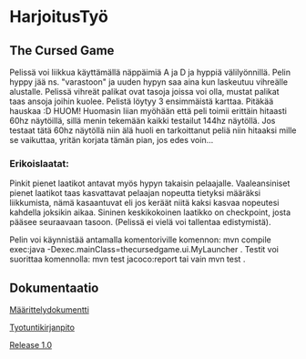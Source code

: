# HarjoitusTyö
## The Cursed Game
Pelissä voi liikkua käyttämällä näppäimiä A ja D ja hyppiä välilyönnillä.
Pelin hyppy jää ns. "varastoon" ja uuden hypyn saa aina kun laskeutuu vihreälle alustalle.
Pelissä vihreät palikat ovat tasoja joissa voi olla, mustat palikat taas ansoja joihin kuolee.
Pelistä löytyy 3 ensimmäistä karttaa.
Pitäkää hauskaa :D
HUOM! Huomasin liian myöhään että peli toimii erittäin hitaasti 60hz näytöillä, sillä menin tekemään kaikki testailut 144hz näytöllä.
Jos testaat tätä 60hz näytöllä niin älä huoli en tarkoittanut peliä niin hitaaksi mille se vaikuttaa, yritän korjata tämän pian, jos edes voin...
### Erikoislaatat: 
Pinkit pienet laatikot antavat myös hypyn takaisin pelaajalle.
Vaaleansiniset pienet laatikot taas kasvattavat pelaajan nopeutta tietyksi määräksi liikkumista, nämä kasaantuvat eli jos keräät niitä kaksi kasvaa nopeutesi kahdella joksikin aikaa.
Sininen keskikokoinen laatikko on checkpoint, josta pääsee seuraavaan tasoon. (Pelissä ei vielä voi tallentaa edistymistä).

Pelin voi käynnistää antamalla komentoriville komennon: mvn compile exec:java -Dexec.mainClass=thecursedgame.ui.MyLauncher  .
Testit voi suorittaa komennolla: mvn test jacoco:report tai vain mvn test .
## Dokumentaatio

[Määrittelydokumentti](https://github.com/BigJackz/ot-harjoitustyo/blob/master/Dokumentaatio/maarittelydokumentti.md)

[Tyotuntikirjanpito](https://github.com/BigJackz/ot-harjoitustyo/blob/master/Dokumentaatio/Tyotuntikirjanpito.md) 

[Release 1.0](https://github.com/BigJackz/ot-harjoitustyo/releases/tag/Viikko5)

